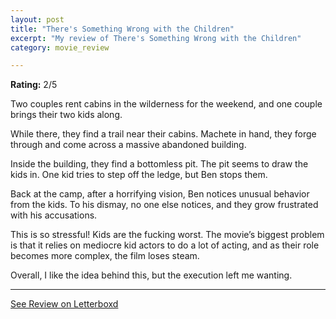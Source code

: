 ```yaml
---
layout: post
title: "There's Something Wrong with the Children"
excerpt: "My review of There's Something Wrong with the Children"
category: movie_review

---
```


**Rating:** 2/5

Two couples rent cabins in the wilderness for the weekend, and one couple brings their two kids along.

While there, they find a trail near their cabins. Machete in hand, they forge through and come across a massive abandoned building.

Inside the building, they find a bottomless pit. The pit seems to draw the kids in. One kid tries to step off the ledge, but Ben stops them.

Back at the camp, after a horrifying vision, Ben notices unusual behavior from the kids. To his dismay, no one else notices, and they grow frustrated with his accusations.

This is so stressful! Kids are the fucking worst. The movie’s biggest problem is that it relies on mediocre kid actors to do a lot of acting, and as their role becomes more complex, the film loses steam.

Overall, I like the idea behind this, but the execution left me wanting.

<hr>

[See Review on Letterboxd](https://boxd.it/4YVVeZ)
